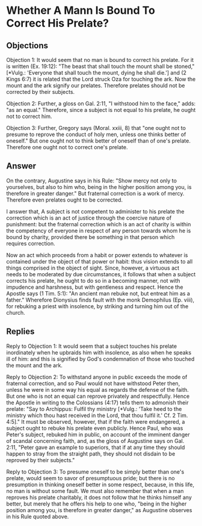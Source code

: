 # Whether A Mann Is Bound To Correct His Prelate?

## Objections

Objection 1: It would seem that no man is bound to correct his prelate. For it is written (Ex. 19:12): "The beast that shall touch the mount shall be stoned," [*Vulg.: 'Everyone that shall touch the mount, dying he shall die.'] and (2 Kings 6:7) it is related that the Lord struck Oza for touching the ark. Now the mount and the ark signify our prelates. Therefore prelates should not be corrected by their subjects.

Objection 2: Further, a gloss on Gal. 2:11, "I withstood him to the face," adds: "as an equal." Therefore, since a subject is not equal to his prelate, he ought not to correct him.

Objection 3: Further, Gregory says (Moral. xxiii, 8) that "one ought not to presume to reprove the conduct of holy men, unless one thinks better of oneself." But one ought not to think better of oneself than of one's prelate. Therefore one ought not to correct one's prelate.

## Answer

On the contrary, Augustine says in his Rule: "Show mercy not only to yourselves, but also to him who, being in the higher position among you, is therefore in greater danger." But fraternal correction is a work of mercy. Therefore even prelates ought to be corrected.

I answer that, A subject is not competent to administer to his prelate the correction which is an act of justice through the coercive nature of punishment: but the fraternal correction which is an act of charity is within the competency of everyone in respect of any person towards whom he is bound by charity, provided there be something in that person which requires correction.

Now an act which proceeds from a habit or power extends to whatever is contained under the object of that power or habit: thus vision extends to all things comprised in the object of sight. Since, however, a virtuous act needs to be moderated by due circumstances, it follows that when a subject corrects his prelate, he ought to do so in a becoming manner, not with impudence and harshness, but with gentleness and respect. Hence the Apostle says (1 Tim. 5:1): "An ancient man rebuke not, but entreat him as a father." Wherefore Dionysius finds fault with the monk Demophilus (Ep. viii), for rebuking a priest with insolence, by striking and turning him out of the church.

## Replies

Reply to Objection 1: It would seem that a subject touches his prelate inordinately when he upbraids him with insolence, as also when he speaks ill of him: and this is signified by God's condemnation of those who touched the mount and the ark.

Reply to Objection 2: To withstand anyone in public exceeds the mode of fraternal correction, and so Paul would not have withstood Peter then, unless he were in some way his equal as regards the defense of the faith. But one who is not an equal can reprove privately and respectfully. Hence the Apostle in writing to the Colossians (4:17) tells them to admonish their prelate: "Say to Archippus: Fulfil thy ministry [*Vulg.: 'Take heed to the ministry which thou hast received in the Lord, that thou fulfil it.' Cf. 2 Tim. 4:5]." It must be observed, however, that if the faith were endangered, a subject ought to rebuke his prelate even publicly. Hence Paul, who was Peter's subject, rebuked him in public, on account of the imminent danger of scandal concerning faith, and, as the gloss of Augustine says on Gal. 2:11, "Peter gave an example to superiors, that if at any time they should happen to stray from the straight path, they should not disdain to be reproved by their subjects."

Reply to Objection 3: To presume oneself to be simply better than one's prelate, would seem to savor of presumptuous pride; but there is no presumption in thinking oneself better in some respect, because, in this life, no man is without some fault. We must also remember that when a man reproves his prelate charitably, it does not follow that he thinks himself any better, but merely that he offers his help to one who, "being in the higher position among you, is therefore in greater danger," as Augustine observes in his Rule quoted above.